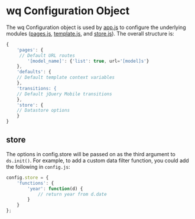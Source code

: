 wq Configuration Object
=======================

The wq Configuration object is used by [app.js] to configure the underlying modules ([pages.js], [template.js], and [store.js]). The overall structure is:

```javascript
{
    'pages': {
     // Default URL routes
        '[model_name]': {'list': true, url='[model]s'}
    },
    'defaults': {
    // Default template context variables
    },
    'transitions: {
    // Default jQuery Mobile transitions
    },
    'store': {
    // Datastore options
    }
}
```

## store
The options in config.store will be passed on as the third argument to `ds.init()`.  For example, to add a custom data filter function, you could add the following in `config.js`:
```javascript
config.store = {
    'functions': {
        'year': function(d) {
            // return year from d.date
        }
    }
};
```

[app.js]: http://wq.io/docs/app.js
[pages.js]: http://wq.io/docs/pages.js
[template.js]: http://wq.io/docs/template.js
[store.js]: http://wq.io/docs/store.js